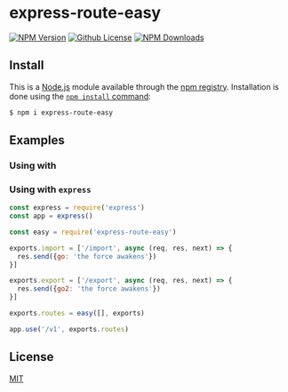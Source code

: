# express-route-easy

[![NPM Version][npm-image]][npm-url]
[![Github License][license-image]](LICENSE)
[![NPM Downloads][downloads-image]][npm-url]

## Install

This is a [Node.js](https://nodejs.org/en/) module available through the
[npm registry](https://www.npmjs.com/). Installation is done using the
[`npm install` command](https://docs.npmjs.com/getting-started/installing-npm-packages-locally):

```sh
$ npm i express-route-easy
```

## Examples

### Using with

### Using with `express`

```js
const express = require('express')
const app = express()

const easy = require('express-route-easy')

exports.import = ['/import', async (req, res, next) => {
  res.send({go: 'the force awakens'})
}]

exports.export = ['/export', async (req, res, next) => {
  res.send({go2: 'the force awakens'})
}]

exports.routes = easy([], exports)

app.use('/v1', exports.routes)
```

## License

[MIT](LICENSE)

[npm-image]: https://img.shields.io/npm/v/php-fpm.svg
[license-image]: https://img.shields.io/github/license/ivanslf/node-php-fpm.svg
[downloads-image]: https://img.shields.io/npm/dm/php-fpm.svg
[npm-url]: https://npmjs.org/package/php-fpm
